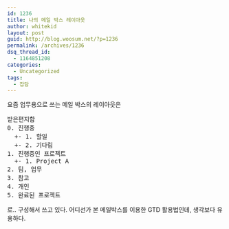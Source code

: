 ```yaml
---
id: 1236
title: 나의 메일 박스 레이아웃
author: whitekid
layout: post
guid: http://blog.woosum.net/?p=1236
permalink: /archives/1236
dsq_thread_id:
  - 1164851208
categories:
  - Uncategorized
tags:
  - 잡담
---
```

요즘 업무용으로 쓰는 메일 박스의 레이아웃은

<pre>받은편지함
0. 진행중
  +- 1. 할일
  +- 2. 기다림
1. 진행중인 프로젝트
  +- 1. Project A
2. 팀, 업무
3. 참고
4. 개인
5. 완료된 프로젝트</pre>

로.. 구성해서 쓰고 있다. 어디선가 본 메일박스를 이용한 GTD 활용법인데, 생각보다 유용하다.